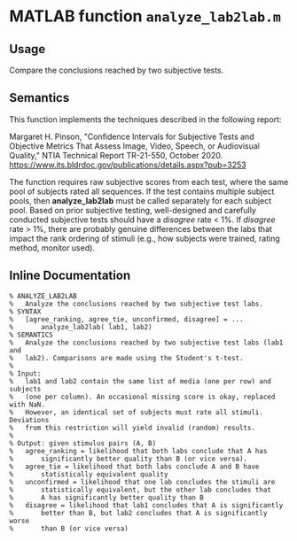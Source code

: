 # MATLAB function `analyze_lab2lab.m`
 
## Usage

Compare the conclusions reached by two subjective tests.  

## Semantics

This function implements the techniques described in the following report:

Margaret H. Pinson, "Confidence Intervals for Subjective Tests and Objective Metrics That Assess Image, Video, Speech, or Audiovisual Quality," NTIA Technical Report TR-21-550, October 2020. 
https://www.its.bldrdoc.gov/publications/details.aspx?pub=3253

The function requires raw subjective scores from each test, where the same pool of subjects rated all sequences. If the test contains multiple subject pools, then __analyze_lab2lab__ must be called separately for each subject pool. Based on prior subjective testing, well-designed and carefully conducted subjective tests should have a _disagree_ rate < 1%. If _disagree_ rate > 1%, there are probably genuine differences between the labs that impact the rank ordering of stimuli (e.g., how subjects were trained, rating method, monitor used). 

## Inline Documentation
```text
% ANALYZE_LAB2LAB
%   Analyze the conclusions reached by two subjective test labs.
% SYNTAX
%   [agree_ranking, agree_tie, unconfirmed, disagree] = ...
%       analyze_lab2lab( lab1, lab2)
% SEMANTICS
%   Analyze the conclusions reached by two subjective test labs (lab1 and 
%   lab2). Comparisons are made using the Student's t-test. 
%
% Input:
%   lab1 and lab2 contain the same list of media (one per row) and subjects
%   (one per column). An occasional missing score is okay, replaced with NaN.
%   However, an identical set of subjects must rate all stimuli. Deviations
%   from this restriction will yield invalid (random) results.
%
% Output: given stimulus pairs (A, B) 
%   agree_ranking = likelihood that both labs conclude that A has
%       significantly better quality than B (or vice versa).
%   agree_tie = likelihood that both labs conclude A and B have
%       statistically equivalent quality
%   unconfirmed = likelihood that one lab concludes the stimuli are
%       statistically equivalent, but the other lab concludes that
%       A has significantly better quality than B
%   disagree = likelihood that lab1 concludes that A is significantly
%       better than B, but lab2 concludes that A is significantly worse
%       than B (or vice versa)
```
